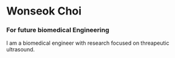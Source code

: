 # Wonseok Choi

### For future biomedical Engineering

I am a biomedical engineer with research focused on threapeutic ultrasound.